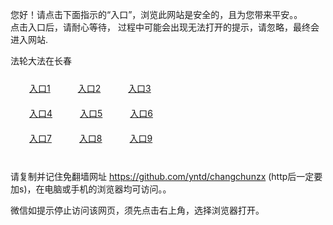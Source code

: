 您好！请点击下面指示的“入口”，浏览此网站是安全的，且为您带来平安。。 <br/>
点击入口后，请耐心等待， 过程中可能会出现无法打开的提示，请忽略，最终会进入网站. </br>

法轮大法在长春<br/>
<div style="padding:10px"><a style="margin:20px" target="_blank" href="https://d193b89wmyqhd7.cloudfront.net/2Qpsp?hzsbzcl" id="ccLink1" rel="nofollow">入口1</a> <a target="_blank" style="margin:20px" href="https://d2h2q31qjyoalv.cloudfront.net/2Qpsp?qdhjdff" id="ccLink2" rel="nofollow">入口2</a> <a style="margin:20px" target="_blank" href="https://d1a95o4wmornmb.cloudfront.net/2Qpsp?zlrsrxt" id="ccLink3" rel="nofollow">入口3</a></div>

<div style="padding:10px" ><a style="margin:20px" target="_blank" href="https://d193b89wmyqhd7.cloudfront.net/2Qpsp?hzsbzcl" id="ccLink4" rel="nofollow">入口4</a> <a style="margin:20px" href="https://d2h2q31qjyoalv.cloudfront.net/2Qpsp?qdhjdff" target="_blank" id="ccLink5" rel="nofollow">入口5</a> <a style="margin:20px" href="https://d1a95o4wmornmb.cloudfront.net/2Qpsp?zlrsrxt" target="_blank" id="ccLink6" rel="nofollow">入口6</a></div>

<div style="padding:10px"><a style="margin:20px" target="_blank" href="https://d193b89wmyqhd7.cloudfront.net/2Qpsp?hzsbzcl" id="ccLink7" rel="nofollow">入口7</a> <a style="margin:20px" href="https://d2h2q31qjyoalv.cloudfront.net/2Qpsp?qdhjdff" target="_blank" id="ccLink8" rel="nofollow">入口8</a> <a style="margin:20px" target="_blank" href="https://d1a95o4wmornmb.cloudfront.net/2Qpsp?zlrsrxt" id="ccLink9" rel="nofollow">入口9</a></div>

<br/>



请复制并记住免翻墙网址 https://github.com/yntd/changchunzx (http后一定要加s)，在电脑或手机的浏览器均可访问。。<br/>

微信如提示停止访问该网页，须先点击右上角，选择浏览器打开。
